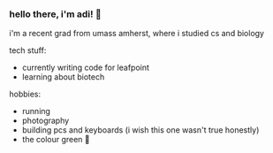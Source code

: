 ### hello there, i'm adi! 🍃
i'm a recent grad from umass amherst, where i studied cs and biology

tech stuff:
- currently writing code for leafpoint
- learning about biotech

hobbies:
- running
- photography
- building pcs and keyboards (i wish this one wasn't true honestly)
- the colour green 💚
<!--
**adityanaithani/adityanaithani** is a ✨ _special_ ✨ repository because its `README.md` (this file) appears on your GitHub profile.

Here are some ideas to get you started:

- 🔭 I’m currently working on ...
- 🌱 I’m currently learning ...
- 👯 I’m looking to collaborate on ...
- 🤔 I’m looking for help with ...
- 💬 Ask me about ...
- 📫 How to reach me: ...
- 😄 Pronouns: ...
- ⚡ Fun fact: ...
-->
